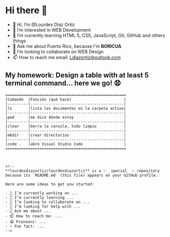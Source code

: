 # Hi there 👋
- 👋 Hi, I’m @Lourdes Díaz Ortiz
- 👀 I’m interested in WEB Development
- 🌱 I’m currently learning HTML 5, CSS, JavaScript, Git, GitHub and others things
- 💬 Ask me about Puerto Rico, because I'm **BORICUA**
- 💞️ I’m looking to collaborate on WEB Design
- 📫 How to reach me email: Ldiazortiz@outlook.com

## My homework: Design a table with at least 5 terminal command... here we go! :anguished:
```
=====================================================
|Comando  |Función (qué hace)                       |
|---------|-----------------------------------------|
|ls       |lista los documentos en la carpeta activa|
|---------|-----------------------------------------|
|pwd      |me dice dónde estoy                      |
|---------|-----------------------------------------|
|clear    |borra la consola, todo limpio            |
|---------|-----------------------------------------|
|mkdir    |crear directorios                        |
|---------|-----------------------------------------|
|code .   |abre Visual Studio Code                  |
=====================================================



<!--
**lourdesdiazortiz/lourdesdiazortiz** is a ✨ _special_ ✨ repository because its `README.md` (this file) appears on your GitHub profile.

Here are some ideas to get you started:

- 🔭 I’m currently working on ...
- 🌱 I’m currently learning ...
- 👯 I’m looking to collaborate on ...
- 🤔 I’m looking for help with ...
- 💬 Ask me about ...
- 📫 How to reach me: ...
- 😄 Pronouns: ...
- ⚡ Fun fact: ...
-->
